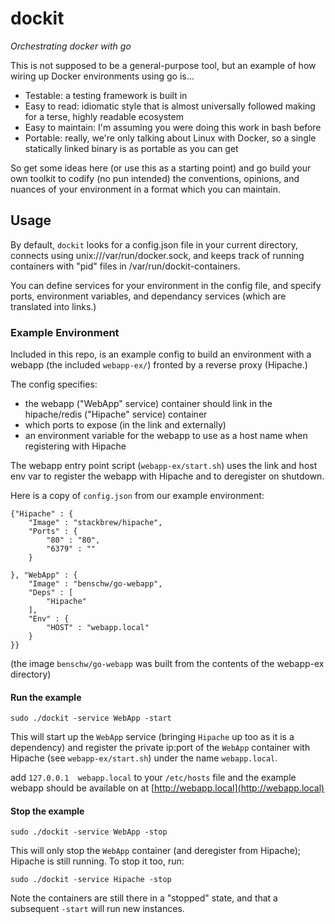 # dockit

_Orchestrating docker with go_

This is not supposed to be a general-purpose tool, but an example of how wiring up Docker environments using go is...

- Testable: a testing framework is built in
- Easy to read: idiomatic style that is almost universally followed making for a terse, highly readable ecosystem
- Easy to maintain: I'm assuming you were doing this work in bash before
- Portable: really, we're only talking about Linux with Docker, so a single statically linked binary is as portable as you can get

So get some ideas here (or use this as a starting point) and go build your own toolkit to codify (no pun intended) the conventions, opinions, 
and nuances of your environment in a format which you can maintain.

## Usage

By default, `dockit` looks for a config.json file in your current directory, connects using unix:///var/run/docker.sock, and keeps track
of running containers with "pid" files in /var/run/dockit-containers.

You can define services for your environment in the config file, and specify ports, environment variables, and dependancy services 
(which are translated into links.)

### Example Environment

Included in this repo, is an example config to build an environment with a webapp (the included `webapp-ex/`) fronted by a reverse proxy (Hipache.)


The config specifies: 

- the webapp ("WebApp" service) container should link in the hipache/redis ("Hipache" service) container 
- which ports to expose (in the link and externally)
- an environment variable for the webapp to use as a host name when registering with Hipache

The webapp entry point script (`webapp-ex/start.sh`) uses the link and host env var to register the webapp with Hipache and to deregister on shutdown.

Here is a copy of `config.json` from our example environment:

	{"Hipache" : {
		"Image" : "stackbrew/hipache",
		"Ports" : {
			"80" : "80",
			"6379" : ""
		}
		
	}, "WebApp" : {
		"Image" : "benschw/go-webapp",
		"Deps" : [
			"Hipache"
		],
		"Env" : {
			"HOST" : "webapp.local"
		}
	}}

(the image `benschw/go-webapp` was built from the contents of the webapp-ex directory)

#### Run the example

	sudo ./dockit -service WebApp -start

This will start up the `WebApp` service (bringing `Hipache` up too as it is a dependency) and register the private ip:port of 
the `WebApp` container with Hipache (see `webapp-ex/start.sh`) under the name `webapp.local`.

add `127.0.0.1  webapp.local` to your `/etc/hosts` file and the example webapp should be available on at [http://webapp.local](http://webapp.local)


#### Stop the example

	sudo ./dockit -service WebApp -stop

This will only stop the `WebApp` container (and deregister from Hipache); Hipache is still running. To stop it too, run:

	sudo ./dockit -service Hipache -stop

Note the containers are still there in a "stopped" state, and that a subsequent `-start` will run new instances.
